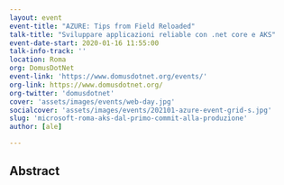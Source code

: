 ```yaml
---
layout: event
event-title: "AZURE: Tips from Field Reloaded"
talk-title: "Sviluppare applicazioni reliable con .net core e AKS"
event-date-start: 2020-01-16 11:55:00
talk-info-track: ''
location: Roma
org: DomusDotNet
event-link: 'https://www.domusdotnet.org/events/'
org-link: https://www.domusdotnet.org/
org-twitter: 'domusdotnet'
cover: 'assets/images/events/web-day.jpg'
socialcover: 'assets/images/events/202101-azure-event-grid-s.jpg'
slug: 'microsoft-roma-aks-dal-primo-commit-alla-produzione'
author: [ale]

---
```

## Abstract


<!--div class="video">

<div class="responsive-iframe-container-16">
<iframe class="responsive-iframe" src="https://www.youtube.com/embed/ITe-xWHIS-U" frameborder="0" allow="accelerometer; autoplay; clipboard-write; encrypted-media; gyroscope; picture-in-picture" allowfullscreen></iframe>
</div>
</div>

<div class="slide">
<h3>Materiali</h3>
<ul>
    <li><a href="https://www.slideshare.net/melkio/a-quick-introduction-to-aks" target="_blank">Slide del Talk </a></li>
</ul>
</div-->

